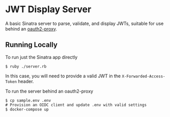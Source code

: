 # JWT Display Server

A basic Sinatra server to parse, validate, and display JWTs, suitable for use behind an [oauth2-proxy](https://oauth2-proxy.github.io/oauth2-proxy/).

## Running Locally

To run just the Sinatra app directly

    $ ruby ./server.rb

In this case, you will need to provide a valid JWT in the `X-Forwarded-Access-Token` header.

To run the server behind an oauth2-proxy

    $ cp sample.env .env
    # Provision an OIDC client and update .env with valid settings
    $ docker-compose up
